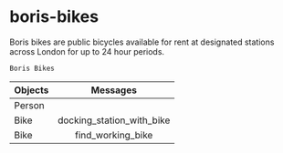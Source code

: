 # boris-bikes

Boris bikes are public bicycles available for rent at designated stations across London for up to 24 hour periods.

```Boris Bikes```

|Objects | Messages                |
|--------|:-----------------------:|
|Person  |                         |
|Bike    |docking_station_with_bike|
|Bike    |find_working_bike        |
